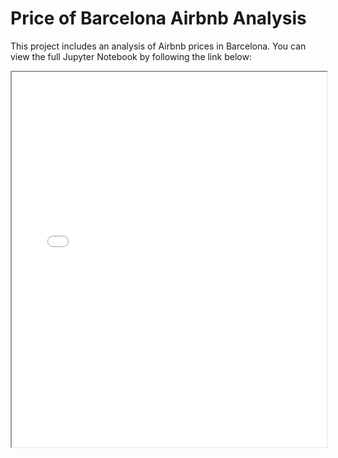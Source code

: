 # Price of Barcelona Airbnb Analysis

This project includes an analysis of Airbnb prices in Barcelona. You can view the full Jupyter Notebook by following the link below:

<iframe src="[https://nbviewer.jupyter.org/github/yourusername/yourrepo/blob/main/Price%20of%20Barcelona%20Airbnb.ipynb](https://nbviewer.org/github/Michxz312/Price-of-Barcelona-Airbnb/blob/main/Price%20of%20Barcelona%20Airbnb.ipynb)" width="100%" height="600"></iframe>
